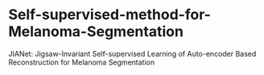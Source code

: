 # Self-supervised-method-for-Melanoma-Segmentation
JIANet: Jigsaw-Invariant Self-supervised Learning of Auto-encoder Based Reconstruction for Melanoma Segmentation
